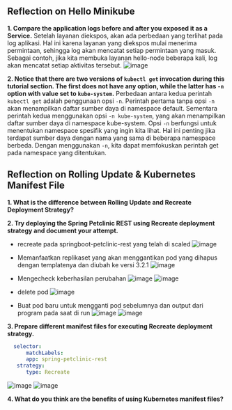 
## Reflection on Hello Minikube  

**1. Compare the application logs before and after you exposed it as a Service.**
  Setelah layanan diekspos, akan ada perbedaan yang terlihat pada log aplikasi. Hal ini karena layanan yang diekspos mulai menerima permintaan, sehingga log akan mencatat setiap permintaan yang masuk. Sebagai contoh, jika kita membuka layanan hello-node beberapa kali, log akan mencatat setiap aktivitas tersebut.
![image](https://github.com/shirinzarqaa/module-11-deployment/assets/110030938/7f06942c-287d-4c36-b4c8-ea787522780c)


**2. Notice that there are two versions of `kubectl get` invocation during this tutorial section. The first does not have any option, while the latter has `-n` option with value set to `kube-system`.**
  Perbedaan antara kedua perintah `kubectl get` adalah penggunaan opsi `-n`. Perintah pertama tanpa opsi `-n` akan menampilkan daftar sumber daya di namespace default. Sementara perintah kedua menggunakan opsi `-n kube-system`, yang akan menampilkan daftar sumber daya di namespace kube-system. Opsi `-n` berfungsi untuk menentukan namespace spesifik yang ingin kita lihat. Hal ini penting jika terdapat sumber daya dengan nama yang sama di beberapa namespace berbeda. Dengan menggunakan `-n`, kita dapat memfokuskan perintah get pada namespace yang ditentukan.

## Reflection on Rolling Update & Kubernetes Manifest File

**1. What is the difference between Rolling  Update and Recreate Deployment Strategy?**

**2. Try deploying the Spring Petclinic REST using Recreate deployment strategy and document your  attempt.**

- recreate pada springboot-petclinic-rest yang telah di scaled
  ![image](https://github.com/shirinzarqaa/module-11-deployment/assets/110030938/cb66133d-e1db-4cae-a777-754aeb776fe5)

- Memanfaatkan replikaset yang akan menggantikan pod yang dihapus dengan templatenya dan diubah ke versi 3.2.1
  ![image](https://github.com/shirinzarqaa/module-11-deployment/assets/110030938/b66b8fe4-a628-4724-ae79-119ffa33486c)

- Mengecheck keberhasilan perubahan
  ![image](https://github.com/shirinzarqaa/module-11-deployment/assets/110030938/547e839e-a170-4f5a-a381-49beefa6c218)
  ![image](https://github.com/shirinzarqaa/module-11-deployment/assets/110030938/f4ed8976-8be9-444e-acd9-14975235b3ab)

- delete pod
  ![image](https://github.com/shirinzarqaa/module-11-deployment/assets/110030938/973173a7-f952-448c-b178-1e76cc9f8621)
- Buat pod baru untuk mengganti pod sebelumnya dan output dari program pada saat di run
  ![image](https://github.com/shirinzarqaa/module-11-deployment/assets/110030938/d8862d68-9a0f-42ee-a4d7-99be67d0253c)
  ![image](https://github.com/shirinzarqaa/module-11-deployment/assets/110030938/74db9411-9257-4b52-a4ab-29970ca3057a)



**3. Prepare different manifest files for executing Recreate deployment strategy.**

```yaml
  selector:
      matchLabels:
      app: spring-petclinic-rest
   strategy:
      type: Recreate
```

![image](https://github.com/shirinzarqaa/module-11-deployment/assets/110030938/1edc8a3b-fcb5-4872-9073-aceda57aa3a4)
![image](https://github.com/shirinzarqaa/module-11-deployment/assets/110030938/9d26c3e4-6404-4e07-9b2c-b6921c29f34f)


**4. What do you think are the benefits of using Kubernetes manifest files?**




    
